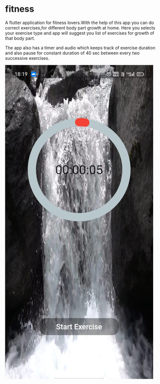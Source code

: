 # fitness

A flutter application for fitness lovers.With the help of this app you can do correct exercises,for different body part growth at home.
Here you selects your exercise type and app will suggest you list of exercises for growth of that body part.


The app also has a timer and audio which keeps track of exercise duration and also pause for constant duration of 40 sec between every two successive exercises.

![](assets/images/show1.jpeg)
